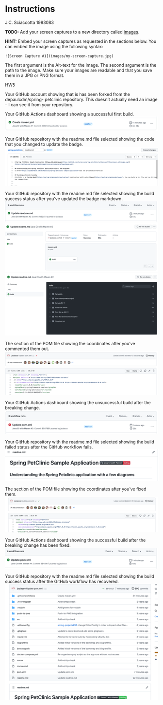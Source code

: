 # Instructions
J.C. Sciaccotta 1983083

**TODO:** Add your screen captures to a new directory called [images](images).

**HINT:** Embed your screen captures as requested in the sections below. You can embed the image using the following syntax:

```
![Screen Capture #1](images/my-screen-capture.jpg)
```

The first argument is the Alt-text for the image. The second argument is the path to the image. Make sure your images are readable and that you save them in a JPG or PNG format.

HW5

Your GitHub account showing that is has been forked from the depaulcdm/spring- petclinic repository. This doesn’t actually need an image – I can see it from your repository.

Your GitHub Actions dashboard showing a successful first build.
![Successful First Build](images/create_maven_workflow.png)

Your GitHub repository with the readme.md file selected showing the code that you changed to update the badge.
![Updated Badge](images/update_badge.png)

Your GitHub repository with the readme.md file selected showing the build success status after you’ve updated the badge markdown.
![update readme workflow](images/update_read_me_workflow.png)
![readme Successful Build 1](images/read_me_initial_build_succeed_1.png)
![readme Successful Build 2](images/read_me_initial_build_succeed_2.png)

The section of the POM file showing the coordinates after you’ve commented them out.
![Commented Out Coordinates](images/commented_out_maven.png)

Your GitHub Actions dashboard showing the unsuccessful build after the breaking change.
![Pom Fail Workflow](images/pom_fail_workflow.png)

Your GitHub repository with the readme.md file selected showing the build failed status after the GitHub workflow fails.
![readme Status Fail](images/pom_change_build_fail.png)

The section of the POM file showing the coordinates after you’ve fixed them.
![Fixed Coordinates](images/pom_fixed_coordinates.png)

Your GitHub Actions dashboard showing the successful build after the breaking change has been fixed.
![Pom Fix Workflow](images/pom_fix_workflow.png)

Your GitHub repository with the readme.md file selected showing the build success status after the GitHub workflow has recovered.
![readme Pom Fix Status Pass](images/read_me_pom_fix_pass.png)

